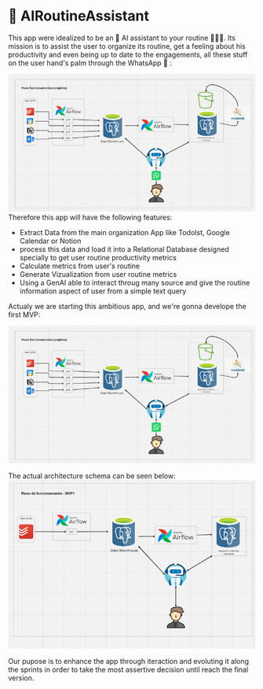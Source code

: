 # 🤖 AIRoutineAssistant

This app were idealized to be an 🤖 AI assistant to your routine 🏋️‍♂️🥋.
Its mission is to assist the user to organize its routine, get a feeling about his productivity and even being up to date to the engagements, all these stuff on the user hand's palm through the WhatsApp 📱 :

![General Schema](Images/general-schema.png)
Therefore this app will have the following features:

- Extract  Data from the main organization App like TodoIst, Google Calendar  or Notion
- process this data and load it into a Relational Database designed specially to get  user routine productivity metrics
- Calculate metrics from user's routine
- Generate Vizualization from user routine metrics
- Using a GenAI able to interact throug many source and give the routine information aspect of user from a simple text query

Actualy we are starting this ambitious app, and we're gonna develope the first MVP:

![MVP1 Schema](Images/general-schema.png)

The actual architecture schema can be seen below:
![MVP1 Architecture](Images/mvp1-schema.png)

Our pupose is to enhance the app through iteraction and evoluting it along the sprints in order to take the most assertive decision until reach the final version.
